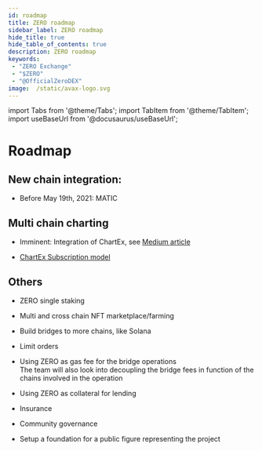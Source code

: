 ```yaml
---
id: roadmap
title: ZERO roadmap
sidebar_label: ZERO roadmap
hide_title: true
hide_table_of_contents: true
description: ZERO roadmap
keywords:
 - "ZERO Exchange"
 - "$ZERO"
 - "@OfficialZeroDEX"
image:  /static/avax-logo.svg
---
```


import Tabs from '@theme/Tabs';
import TabItem from '@theme/TabItem';
import useBaseUrl from '@docusaurus/useBaseUrl';

# Roadmap

## New chain integration:
* Before May 19th, 2021: MATIC


## Multi chain charting
* Imminent: Integration of ChartEx, see [Medium article](https://medium.com/@OfficialZeroDex/chartex-brings-omnichain-charting-to-0-exchange-9ca040298029)

* [ChartEx Subscription model](https://chartexpro.medium.com/new-economic-model-subscription-updates-1a9c34b731be)


## Others
* ZERO single staking

* Multi and cross chain NFT marketplace/farming

* Build bridges to more chains, like Solana

* Limit orders

* Using ZERO as gas fee for the bridge operations  
The team will also look into decoupling the bridge fees in function of the chains involved in the operation

* Using ZERO as collateral for lending

* Insurance

* Community governance

* Setup a foundation for a public figure representing the project

